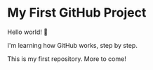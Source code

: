 # My First GitHub Project

Hello world! 👋

I'm learning how GitHub works, step by step.

This is my first repository. More to come!